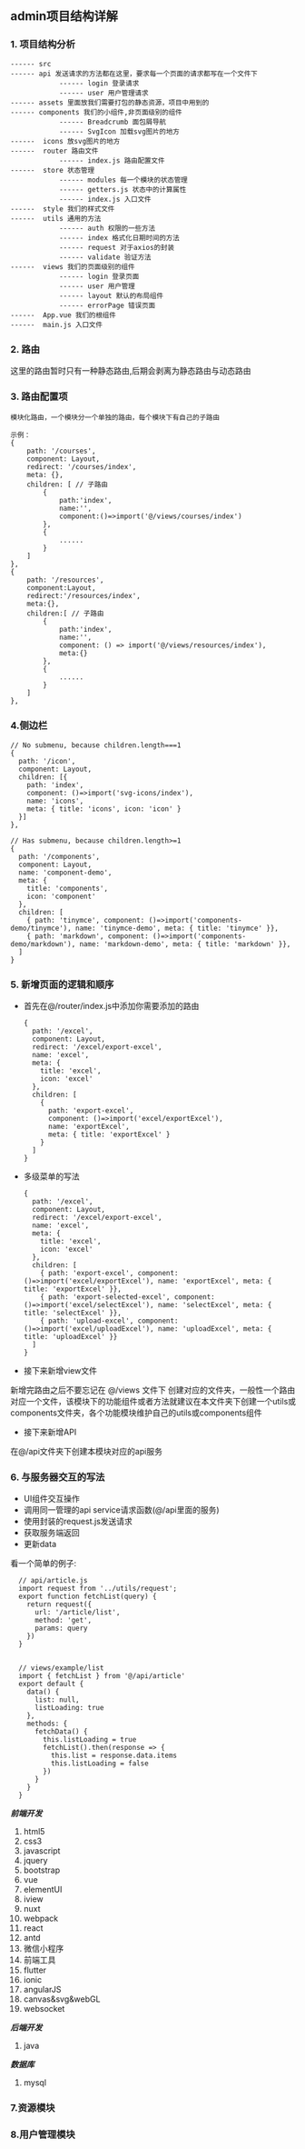## admin项目结构详解

### 1. 项目结构分析
    ------ src
    ------ api 发送请求的方法都在这里，要求每一个页面的请求都写在一个文件下
                ------ login 登录请求
                ------ user 用户管理请求
    ------ assets 里面放我们需要打包的静态资源，项目中用到的
    ------ components 我们的小组件,非页面级别的组件
                ------ Breadcrumb 面包屑导航
                ------ SvgIcon 加载svg图片的地方
    ------  icons 放svg图片的地方
    ------  router 路由文件
                ------ index.js 路由配置文件
    ------  store 状态管理
                ------ modules 每一个模块的状态管理
                ------ getters.js 状态中的计算属性
                ------ index.js 入口文件
    ------  style 我们的样式文件
    ------  utils 通用的方法
                ------ auth 权限的一些方法
                ------ index 格式化日期时间的方法
                ------ request 对于axios的封装
                ------ validate 验证方法
    ------  views 我们的页面级别的组件
                ------ login 登录页面
                ------ user 用户管理
                ------ layout 默认的布局组件
                ------ errorPage 错误页面
    ------  App.vue 我们的根组件
    ------  main.js 入口文件

### 2. 路由

这里的路由暂时只有一种静态路由,后期会剥离为静态路由与动态路由

### 3. 路由配置项

    模块化路由，一个模块分一个单独的路由，每个模块下有自己的子路由

    示例：
    {
        path: '/courses',
        component: Layout,
        redirect: '/courses/index',
        meta: {},
        children: [ // 子路由
            {
                path:'index',
                name:'',
                component:()=>import('@/views/courses/index')
            },
            {
                ......
            }
        ]
    },
    {
        path: '/resources',
        component:Layout,
        redirect:'/resources/index',
        meta:{},
        children:[ // 子路由
            {
                path:'index',
                name:'',
                component: () => import('@/views/resources/index'),
                meta:{}
            },
            {
                ......
            }
        ]
    },

### 4.侧边栏
    // No submenu, because children.length===1
    {
      path: '/icon',
      component: Layout,
      children: [{
        path: 'index',
        component: ()=>import('svg-icons/index'),
        name: 'icons',
        meta: { title: 'icons', icon: 'icon' }
      }]
    },

    // Has submenu, because children.length>=1
    {
      path: '/components',
      component: Layout,
      name: 'component-demo',
      meta: {
        title: 'components',
        icon: 'component'
      },
      children: [
        { path: 'tinymce', component: ()=>import('components-demo/tinymce'), name: 'tinymce-demo', meta: { title: 'tinymce' }},
        { path: 'markdown', component: ()=>import('components-demo/markdown'), name: 'markdown-demo', meta: { title: 'markdown' }},
      ]
    }

### 5. 新增页面的逻辑和顺序

- 首先在@/router/index.js中添加你需要添加的路由

      {
        path: '/excel',
        component: Layout,
        redirect: '/excel/export-excel',
        name: 'excel',
        meta: {
          title: 'excel',
          icon: 'excel'
        },
        children: [
          {
            path: 'export-excel',
            component: ()=>import('excel/exportExcel'),
            name: 'exportExcel',
            meta: { title: 'exportExcel' }
          }
        ]
      }

- 多级菜单的写法

      {
        path: '/excel',
        component: Layout,
        redirect: '/excel/export-excel',
        name: 'excel',
        meta: {
          title: 'excel',
          icon: 'excel'
        },
        children: [
          { path: 'export-excel', component: ()=>import('excel/exportExcel'), name: 'exportExcel', meta: { title: 'exportExcel' }},
          { path: 'export-selected-excel', component: ()=>import('excel/selectExcel'), name: 'selectExcel', meta: { title: 'selectExcel' }},
          { path: 'upload-excel', component: ()=>import('excel/uploadExcel'), name: 'uploadExcel', meta: { title: 'uploadExcel' }}
        ]
      }

- 接下来新增view文件

新增完路由之后不要忘记在 @/views 文件下 创建对应的文件夹，一般性一个路由对应一个文件，该模块下的功能组件或者方法就建议在本文件夹下创建一个utils或components文件夹，各个功能模块维护自己的utils或components组件


- 接下来新增API

在@/api文件夹下创建本模块对应的api服务

### 6. 与服务器交互的写法

- UI组件交互操作
- 调用同一管理的api service请求函数(@/api里面的服务)
- 使用封装的request.js发送请求
- 获取服务端返回
- 更新data

看一个简单的例子:

      // api/article.js
      import request from '../utils/request';
      export function fetchList(query) {
        return request({
          url: '/article/list',
          method: 'get',
          params: query
        })
      }


      // views/example/list
      import { fetchList } from '@/api/article'
      export default {
        data() {
          list: null,
          listLoading: true
        },
        methods: {
          fetchData() {
            this.listLoading = true
            fetchList().then(response => {
              this.list = response.data.items
              this.listLoading = false
            })
          }
        }
      }

***前端开发***  

1. html5
2. css3
3. javascript
4. jquery
5. bootstrap
6. vue
7. elementUI
8. iview
9. nuxt
10. webpack
11. react
12. antd
13. 微信小程序
14. 前端工具
15. flutter
16. ionic
17. angularJS
18. canvas&svg&webGL
19. websocket

***后端开发***
1. java

***数据库***
1. mysql

### 7.资源模块

### 8.用户管理模块
